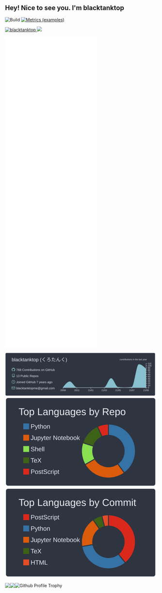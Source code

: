 ## Hey! Nice to see you. I'm blacktanktop
![Build](https://github.com/blacktanktop/metrics/workflows/Build/badge.svg) [![Metrics (examples)](https://github.com/blacktanktop/blacktanktop/actions/workflows/metrics.yml/badge.svg)](https://github.com/blackta/blacktanktop/actions/workflows/metrics.yml)

<p align="left"> 
  <a href="https://github.com/blacktanktop/blacktanktop/">
    <img src="https://komarev.com/ghpvc/?username=blacktanktop&style=flat-square&color=ff69b4" alt="blacktanktop" />
  </a>
  <a href="http://twitter.com/black_tank_top">
    <img height="20" src="https://img.shields.io/twitter/follow/black_tank_top?label=Twitter&logo=twitter&style=flat-square&color=blue" />
  </a>
</p>

![Metrics](https://github.com/blacktanktop/blacktanktop/blob/main/github-metrics.svg)

[![](https://raw.githubusercontent.com/blacktanktop/blacktanktop/master/profile-summary-card-output/nord_dark/0-profile-details.svg)](https://github.com/vn7n24fzkq/github-profile-summary-cards)
[![](https://raw.githubusercontent.com/blacktanktop/blacktanktop/master/profile-summary-card-output/nord_dark/1-repos-per-language.svg)](https://github.com/vn7n24fzkq/github-profile-summary-cards)
[![](https://raw.githubusercontent.com/blacktanktop/blacktanktop/master/profile-summary-card-output/nord_dark/2-most-commit-language.svg)](https://github.com/vn7n24fzkq/github-profile-summary-cards)

<p align="left"> 
  <img align="left" src="https://github-readme-stats.vercel.app/api?username=blacktanktop&show_icons=true&count_private=true&include_all_commits=ture&theme=blueberry" />
  <img align="left" src="https://github-readme-stats.vercel.app/api/top-langs/?username=blacktanktop&show_icons=true&layout=compact&count_private=true&theme=blueberry&hide=jupyter%20notebook, html, css, tex" />
</a>
</p>

![Github Profile Trophy](https://github-profile-trophy.vercel.app/?username=blacktanktop&theme=discord&&margin-w=15)

